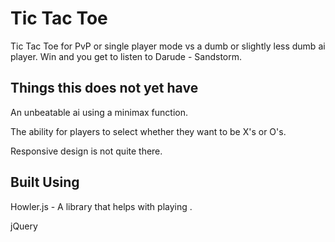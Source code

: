 # Tic Tac Toe

Tic Tac Toe for PvP or single player mode vs a dumb or slightly less dumb ai player. Win and you get to listen to Darude - Sandstorm.

## Things this does not yet have

An unbeatable ai using a minimax function.

The ability for players to select whether they want to be X's or O's.

Responsive design is not quite there.

## Built Using

Howler.js - A library that helps with playing .

jQuery
